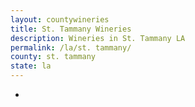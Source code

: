 ```yaml
---
layout: countywineries
title: St. Tammany Wineries
description: Wineries in St. Tammany LA
permalink: /la/st. tammany/
county: st. tammany
state: la
---
```

-
